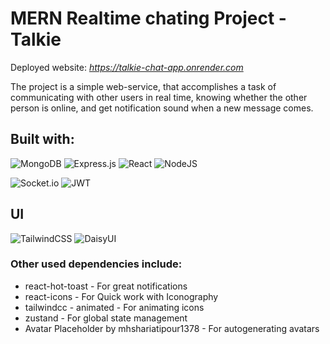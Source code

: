 # MERN Realtime chating Project - Talkie

Deployed website: *https://talkie-chat-app.onrender.com*

The project is a simple web-service, that accomplishes a task of communicating with other users in real time, knowing whether the other person is online, and get notification sound when a new message comes.

## Built with:

![MongoDB](https://img.shields.io/badge/MongoDB-%234ea94b.svg?style=for-the-badge&logo=mongodb&logoColor=white)
![Express.js](https://img.shields.io/badge/express.js-%23404d59.svg?style=for-the-badge&logo=express&logoColor=%2361DAFB)
![React](https://img.shields.io/badge/react-%2320232a.svg?style=for-the-badge&logo=react&logoColor=%2361DAFB)
![NodeJS](https://img.shields.io/badge/node.js-6DA55F?style=for-the-badge&logo=node.js&logoColor=white)

![Socket.io](https://img.shields.io/badge/Socket.io-black?style=for-the-badge&logo=socket.io&badgeColor=010101)
![JWT](https://img.shields.io/badge/JWT-black?style=for-the-badge&logo=JSON%20web%20tokens)

## UI

![TailwindCSS](https://img.shields.io/badge/tailwindcss-%2338B2AC.svg?style=for-the-badge&logo=tailwind-css&logoColor=white)
![DaisyUI](https://img.shields.io/badge/daisyui-5A0EF8?style=for-the-badge&logo=daisyui&logoColor=white)

### Other used dependencies include:

- react-hot-toast - For great notifications
- react-icons - For Quick work with Iconography
- tailwindcc - animated - For animating icons
- zustand - For global state management
- Avatar Placeholder by mhshariatipour1378 - For autogenerating avatars
